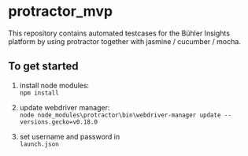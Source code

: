 # protractor_mvp
This repository contains automated testcases for the Bühler Insights platform by using protractor together with jasmine / cucumber / mocha.

## To get started
1. install node modules:   
`npm install`
2. update webdriver manager:   
 `node node_modules\protractor\bin\webdriver-manager update --versions.gecko=v0.18.0`

3. set username and password in  
`launch.json`

